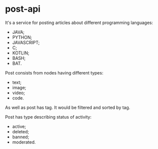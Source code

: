 # post-api

It's a service for posting articles about different programming languages:

- JAVA;
- PYTHON;
- JAVASCRIPT;
- C;
- KOTLIN;
- BASH;
- BAT. 

Post consists from nodes having different types:
- text;
- image;
- video;
- code.

As well as post has tag. It would be filtered and sorted by tag.

Post has type describing status of activity:
- active;
- deleted;
- banned;
- moderated.

